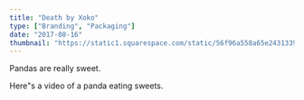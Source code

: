 ```yaml
---
title: "Death by Xoko"
type: ["Branding", "Packaging"]
date: "2017-08-16"
thumbnail: "https://static1.squarespace.com/static/56f96a558a65e2431339cdaf/t/5755dd7260b5e9cc267d7b66/1465245049668/img1.jpg"
---
```


Pandas are really sweet.

Here"s a video of a panda eating sweets.    